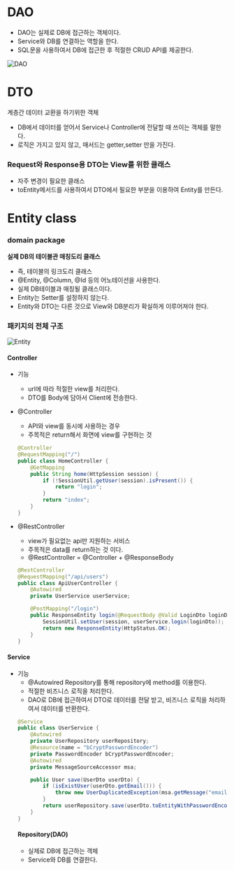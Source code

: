 # DAO
+ DAO는 실제로 DB에 접근하는 객체이다.
+ Service와 DB를 연결하는 역할을 한다.
+ SQL문을 사용하여서 DB에 접근한 후 적절한 CRUD API를 제공한다.

![DAO](https://user-images.githubusercontent.com/58545240/121490721-40c6f400-ca10-11eb-8425-1a1260e720e9.png)

# DTO
계층간 데이터 교환을 하기위한 객체
+ DB에서 데이터를 얻어서 Service나 Controller에 전달할 때 쓰이는 객체를 말한다.
+ 로직은 가지고 있지 않고, 매서드는 getter,setter 만을 가진다.
### Request와 Response용 DTO는 View를 위한 클래스
+ 자주 변경이 필요한 클래스
+ toEntity메서드를 사용하여서 DTO에서 필요한 부분을 이용하여 Entity를 만든다.

# Entity class
### domain package
**실제 DB의 테이블관 매칭도리 클래스**
+ 즉, 테이블의 링크도리 클래스
+ @Entity, @Column, @Id 등의 어노테이션을 사용한다.
+ 실제 DB테이블과 매칭될 클래스이다.
+ Entity는 Setter를 설정하지 않는다.
+ Entity와 DTO는 다른 것으로 View와 DB분리가 확실하게 이루어져야 한다.


### 패키지의 전체 구조
![Entity](https://encrypted-tbn0.gstatic.com/images?q=tbn:ANd9GcRBeEFMTQd7elP06MfiSFnOQBY4X9pZXkQq0Q&usqp=CAU)

#### Controller
+ 기능
    + url에 따라 적절한 view를 처리한다.
    + DTO를 Body에 담아서 Client에 전송한다.

+ @Controller
    + API와 view를 동시에 사용하는 경우
    + 주목적은 return해서 화면에 view를 구현하는 것
    ```java
    @Controller
    @RequestMapping("/")
    public class HomeController {
        @GetMapping
        public String home(HttpSession session) {
            if (!SessionUtil.getUser(session).isPresent()) {
                return "login";
            }
            return "index";
        }
    }
    ```

+ @RestController
    + view가 필요없는 api만 지원하는 서비스
    + 주목적은 data를 return하는 것 이다.
    + @RestController = @Controller + @ResponseBody
    ```java
    @RestController
    @RequestMapping("/api/users")
    public class ApiUserController {
        @Autowired
        private UserService userService;

        @PostMapping("/login")
        public ResponseEntity login(@RequestBody @Valid LoginDto loginDto, HttpSession session) {
            SessionUtil.setUser(session, userService.login(loginDto));
            return new ResponseEntity(HttpStatus.OK);
        }
    }
    ```
#### Service
+ 기능
    + @Autowired Repository를 통해 repository에 method를 이용한다.
    + 적절한 비즈니스 로직을 처리한다.
    + DAO로 DB에 접근하여서 DTO로 데이터를 전달 받고, 비즈니스 로직을 처리하여서 데이터를 반환한다.
    ```java
    @Service
    public class UserService {
        @Autowired
        private UserRepository userRepository;
        @Resource(name = "bCryptPasswordEncoder")
        private PasswordEncoder bCryptPasswordEncoder;
        @Autowired
        private MessageSourceAccessor msa;

        public User save(UserDto userDto) {
            if (isExistUser(userDto.getEmail())) {
                throw new UserDuplicatedException(msa.getMessage("email.duplicate.message"));
            }
            return userRepository.save(userDto.toEntityWithPasswordEncode(bCryptPasswordEncoder);
        }
    }
    ```
    #### Repository(DAO)
    + 실제로 DB에 접근하는 객체
    + Service와 DB를 연결한다.
